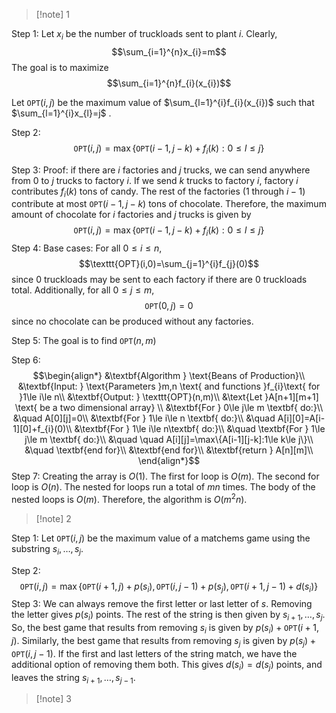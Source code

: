 >[!note] 1

Step 1: Let $x_{i}$ be the number of truckloads sent to plant $i$. Clearly, $$\sum_{i=1}^{n}x_{i}=m$$The goal is to maximize $$\sum_{i=1}^{n}f_{i}(x_{i})$$

Let $\texttt{OPT}(i,j)$ be the maximum value of $\sum_{l=1}^{i}f_{i}(x_{i})$ such that $\sum_{l=1}^{i}x_{l}=j$ . 

Step 2:$$\texttt{OPT}(i,j)=\max\{\texttt{OPT}(i-1,j-k)+f_{i}(k):0\le l\le j\}$$

Step 3: Proof: if there are $i$ factories and $j$ trucks, we can send anywhere from $0$ to $j$ trucks to factory $i$. If we send $k$ trucks to factory $i$, factory $i$ contributes $f_{i}(k)$ tons of candy. The rest of the factories (1 through $i-1$) contribute at most $\texttt{OPT}(i-1,j-k)$ tons of chocolate. Therefore, the maximum amount of chocolate for $i$ factories and $j$ trucks is given by $$\texttt{OPT}(i,j)=\max\{\texttt{OPT}(i-1,j-k)+f_{i}(k):0\le l\le j\}$$
Step 4: Base cases:
For all $0\le i\le n$, $$\texttt{OPT}(i,0)=\sum_{j=1}^{i}f_{j}(0)$$since 0 truckloads may be sent to each factory if there are 0 truckloads total. Additionally, for all $0\le j\le m$, $$\texttt{OPT}(0,j)=0$$since no chocolate can be produced without any factories. 

Step 5: The goal is to find $\texttt{OPT}(n,m)$

Step 6: $$\begin{align*}
&\textbf{Algorithm } \text{Beans of Production}\\
&\textbf{Input: } \text{Parameters }m,n \text{ and functions }f_{i}\text{ for }1\le i\le n\\
&\textbf{Output: } \texttt{OPT}(n,m)\\
&\text{Let }A[n+1][m+1] \text{ be a two dimensional array} \\
&\textbf{For } 0\le j\le m \textbf{ do:}\\
&\quad A[0][j]=0\\
&\textbf{For } 1\le i\le n \textbf{ do:}\\
&\quad A[i][0]=A[i-1][0]+f_{i}(0)\\
&\textbf{For } 1\le i\le n\textbf{ do:}\\
&\quad \textbf{For } 1\le j\le m \textbf{ do:}\\
&\quad \quad A[i][j]=\max\{A[i-1][j-k]:1\le k\le j\}\\
&\quad \textbf{end for}\\
&\textbf{end for}\\
&\textbf{return } A[n][m]\\
\end{align*}$$
Step 7: 
Creating the array is $O(1)$. The first for loop is $O(m)$. The second for loop is $O(n)$. The nested for loops run a total of $mn$ times. The body of the nested loops is $O(m)$. Therefore, the algorithm is $O(m^{2}n)$.


>[!note] 2

Step 1:
Let $\texttt{OPT}(i,j)$ be the maximum value of a matchems game using the substring $s_{i},\ldots,s_{j}$. 

Step 2: 
$$\texttt{OPT}(i,j)=\max\{\texttt{OPT}(i+1,j)+p(s_{i}),\texttt{OPT}(i,j-1)+p(s_{j}),\texttt{OPT}(i+1,j-1)+d(s_{i})\}$$
Step 3: We can always remove the first letter or last letter of $s$. Removing the letter gives $p(s_{i})$ points. The rest of the string is then given by $s_{i+1},\ldots,s_{j}$. So, the best game that results from removing $s_{i}$ is given by $p(s_{i})+\texttt{OPT}(i+1,j)$. Similarly, the best game that results from removing $s_{j}$ is given by $p(s_{j})+\texttt{OPT}(i,j-1)$. If the first and last letters of the string match, we have the additional option of removing them both. This gives $d(s_{i})=d(s_{j})$ points, and leaves the string $s_{i+1},\ldots,s_{j-1}$. 

>[!note] 3
